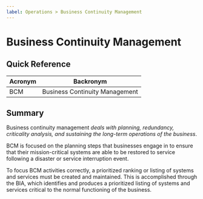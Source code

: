 ```yaml
---
label: Operations > Business Continuity Management
---
```


# Business Continuity Management

## Quick Reference

| Acronym | Backronym |
| - | - |
| BCM | Business Continuity Management |

## Summary

Business continuity management *deals with planning, redundancy, criticality analysis, and sustaining the long-term operations of the business*.

BCM is focused on the planning steps that businesses engage in to ensure that their mission-critical systems are able to be restored to service following a disaster or service interruption event.

To focus BCM activities correctly, a prioritized ranking or listing of systems and services must be created and maintained. This is accomplished through the BIA, which identifies and produces a prioritized listing of systems and services critical to the normal functioning of the business.
